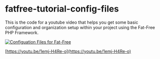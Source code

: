 # fatfree-tutorial-config-files

This is the code for a youtube video that helps you get some basic configuration and organization setup within your project using the Fat-Free PHP Framework.

[![Configuation Files for Fat-Free](https://img.youtube.com/vi/1emj-H4Re-o/0.jpg)](https://youtu.be/1emj-H4Re-o)

[https://youtu.be/1emj-H4Re-o](https://youtu.be/1emj-H4Re-o)
